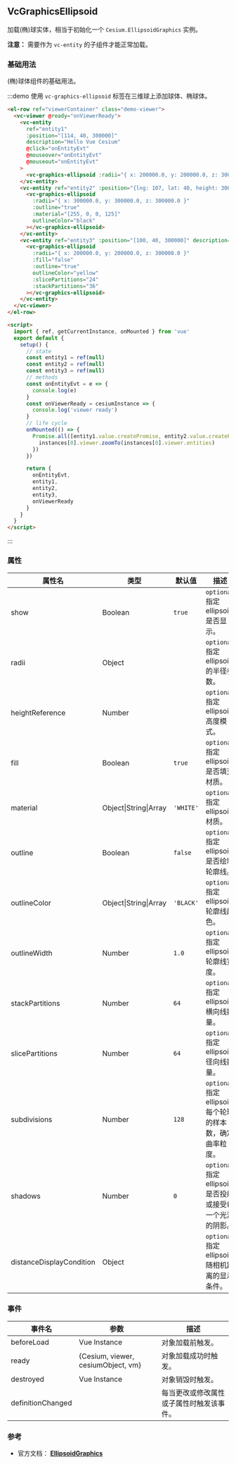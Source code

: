 ## VcGraphicsEllipsoid

加载(椭)球实体，相当于初始化一个 `Cesium.EllipsoidGraphics` 实例。

**注意：** 需要作为 `vc-entity` 的子组件才能正常加载。

### 基础用法

(椭)球体组件的基础用法。

:::demo 使用 `vc-graphics-ellipsoid` 标签在三维球上添加球体、椭球体。

```html
<el-row ref="viewerContainer" class="demo-viewer">
  <vc-viewer @ready="onViewerReady">
    <vc-entity
      ref="entity1"
      :position="[114, 40, 300000]"
      description="Hello Vue Cesium"
      @click="onEntityEvt"
      @mouseover="onEntityEvt"
      @mouseout="onEntityEvt"
    >
      <vc-graphics-ellipsoid :radii="{ x: 200000.0, y: 200000.0, z: 300000.0 }" material="blue" :outline="true"></vc-graphics-ellipsoid>
    </vc-entity>
    <vc-entity ref="entity2" :position="{lng: 107, lat: 40, height: 300000}" description="Hello Vue Cesium">
      <vc-graphics-ellipsoid
        :radii="{ x: 300000.0, y: 300000.0, z: 300000.0 }"
        :outline="true"
        :material="[255, 0, 0, 125]"
        outlineColor="black"
      ></vc-graphics-ellipsoid>
    </vc-entity>
    <vc-entity ref="entity3" :position="[100, 40, 300000]" description="Hello Vue Cesium">
      <vc-graphics-ellipsoid
        :radii="{ x: 200000.0, y: 200000.0, z: 300000.0 }"
        :fill="false"
        :outline="true"
        outlineColor="yellow"
        :slicePartitions="24"
        :stackPartitions="36"
      ></vc-graphics-ellipsoid>
    </vc-entity>
  </vc-viewer>
</el-row>

<script>
  import { ref, getCurrentInstance, onMounted } from 'vue'
  export default {
    setup() {
      // state
      const entity1 = ref(null)
      const entity2 = ref(null)
      const entity3 = ref(null)
      // methods
      const onEntityEvt = e => {
        console.log(e)
      }
      const onViewerReady = cesiumInstance => {
        console.log('viewer ready')
      }
      // life cycle
      onMounted(() => {
        Promise.all([entity1.value.createPromise, entity2.value.createPromise, entity3.value.createPromise]).then(instances => {
          instances[0].viewer.zoomTo(instances[0].viewer.entities)
        })
      })

      return {
        onEntityEvt,
        entity1,
        entity2,
        entity3,
        onViewerReady
      }
    }
  }
</script>
```

:::

### 属性

| 属性名                   | 类型                  | 默认值    | 描述                                                       |
| ------------------------ | --------------------- | --------- | ---------------------------------------------------------- |
| show                     | Boolean               | `true`    | `optional` 指定 ellipsoid 是否显示。                       |
| radii                    | Object                |           | `optional` 指定 ellipsoid 的半径参数。                     |
| heightReference          | Number                |           | `optional` 指定 ellipsoid 高度模式。                       |
| fill                     | Boolean               | `true`    | `optional` 指定 ellipsoid 是否填充材质。                   |
| material                 | Object\|String\|Array | `'WHITE'` | `optional` 指定 ellipsoid 材质。                           |
| outline                  | Boolean               | `false`   | `optional` 指定 ellipsoid 是否绘制轮廓线。                 |
| outlineColor             | Object\|String\|Array | `'BLACK'` | `optional` 指定 ellipsoid 轮廓线颜色。                     |
| outlineWidth             | Number                | `1.0`     | `optional` 指定 ellipsoid 轮廓线宽度。                     |
| stackPartitions          | Number                | `64`      | `optional` 指定 ellipsoid 横向线数量。                     |
| slicePartitions          | Number                | `64`      | `optional` 指定 ellipsoid 径向线数量。                     |
| subdivisions             | Number                | `128`     | `optional` 指定 ellipsoid 每个轮环的样本数，确定曲率粒度。 |
| shadows                  | Number                | `0`       | `optional` 指定 ellipsoid 是否投射或接受每一个光源的阴影。 |
| distanceDisplayCondition | Object                |           | `optional` 指定 ellipsoid 随相机距离的显示条件。           |

### 事件

| 事件名            | 参数                               | 描述                                     |
| ----------------- | ---------------------------------- | ---------------------------------------- |
| beforeLoad        | Vue Instance                       | 对象加载前触发。                         |
| ready             | {Cesium, viewer, cesiumObject, vm} | 对象加载成功时触发。                     |
| destroyed         | Vue Instance                       | 对象销毁时触发。                         |
| definitionChanged |                                    | 每当更改或修改属性或子属性时触发该事件。 |

### 参考

- 官方文档： **[EllipsoidGraphics](https://cesium.com/docs/cesiumjs-ref-doc/EllipsoidGraphics.html)**
